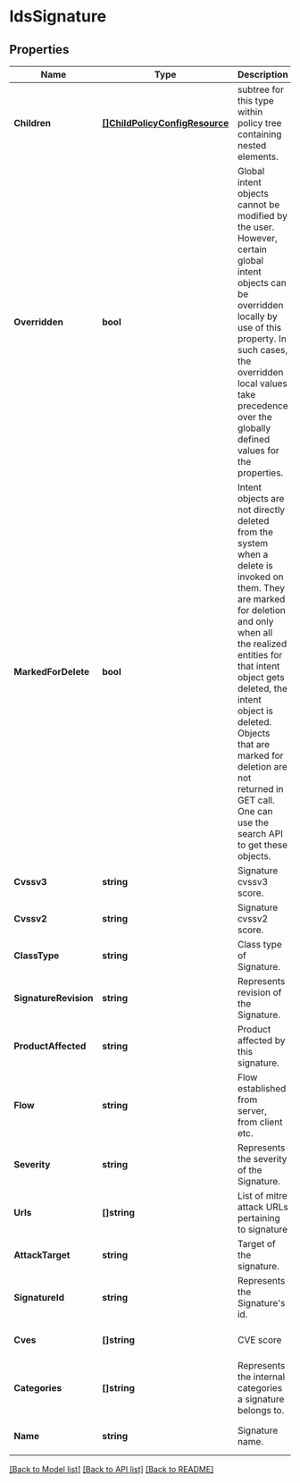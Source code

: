# IdsSignature

## Properties
Name | Type | Description | Notes
------------ | ------------- | ------------- | -------------
**Children** | [**[]ChildPolicyConfigResource**](ChildPolicyConfigResource.md) | subtree for this type within policy tree containing nested elements.  | [optional] [default to null]
**Overridden** | **bool** | Global intent objects cannot be modified by the user. However, certain global intent objects can be overridden locally by use of this property. In such cases, the overridden local values take precedence over the globally defined values for the properties.  | [optional] [default to false]
**MarkedForDelete** | **bool** | Intent objects are not directly deleted from the system when a delete is invoked on them. They are marked for deletion and only when all the realized entities for that intent object gets deleted, the intent object is deleted. Objects that are marked for deletion are not returned in GET call. One can use the search API to get these objects.  | [optional] [default to false]
**Cvssv3** | **string** | Signature cvssv3 score.  | [optional] [default to null]
**Cvssv2** | **string** | Signature cvssv2 score.  | [optional] [default to null]
**ClassType** | **string** | Class type of Signature.  | [optional] [default to null]
**SignatureRevision** | **string** | Represents revision of the Signature.  | [optional] [default to null]
**ProductAffected** | **string** | Product affected by this signature.  | [optional] [default to null]
**Flow** | **string** | Flow established from server, from client etc.  | [optional] [default to null]
**Severity** | **string** | Represents the severity of the Signature.  | [optional] [default to null]
**Urls** | **[]string** | List of mitre attack URLs pertaining to signature  | [optional] [default to null]
**AttackTarget** | **string** | Target of the signature.  | [optional] [default to null]
**SignatureId** | **string** | Represents the Signature&#x27;s id.  | [optional] [default to null]
**Cves** | **[]string** | CVE score  | [optional] [default to null]
**Categories** | **[]string** | Represents the internal categories a signature belongs to.  | [optional] [default to null]
**Name** | **string** | Signature name.  | [optional] [default to null]

[[Back to Model list]](../README.md#documentation-for-models) [[Back to API list]](../README.md#documentation-for-api-endpoints) [[Back to README]](../README.md)

